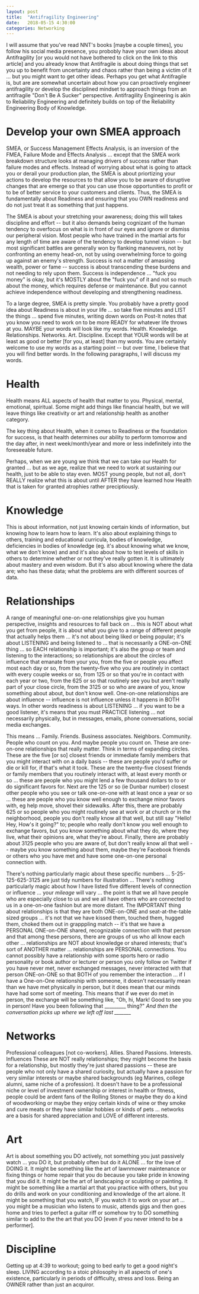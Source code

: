 ```yaml
---
layout: post
title:  "Antifragility Engineering"
date:   2018-05-15 4:30:00
categories: Networking
---
```



I will assume that you've read NNT's books [maybe a couple times], you follow his social media presence, you probobly have your own ideas about Antifragility [or you would not have bothered to click on the link to this article] and you already know that Antifragile is about doing things that set you up to benefit from uncertainty and chaos rather than being a victim of it ... but you might want to get other ideas. Perhaps you get what Antifragile is, but are are somewhat uncertain about how you can proactively engineer antifragility or develop the disciplined mindset to approach things from an antifragile "Don't Be A Sucker" perspective. Antifragility Engineering is akin to Reliability Engineering and definitely builds on top of the Reliability Engineering Body of Knowledge. 

# Develop your own SMEA approach

SMEA, or Success Management Effects Analysis, is an inversion of the FMEA, Failure Mode and Effects Analysis ... except that the SMEA work breakdown structure looks at managing drivers of success rather than failure modes and effects.  Instead of worrying about what is going to attack you or derail your production plan, the SMEA is about priortizing your actions to develop the resources to that allow you to be aware of disruptive changes that are emerge so that you can use those opportunities to profit or to be of better service to your customers and clients. Thus, the SMEA is fundamentally about Readiness and ensuring that you OWN readiness and do not just treat it as something that just happens.  

The SMEA is about your stretching your awareness; doing this will takes discipline and effort -- but it also demands being cognizant of the human tendency to overfocus on what is in front of our eyes and ignore or dismiss our peripheral vision. Most people who have trained in the martial arts for any length of time are aware of the tendency to develop tunnel vision -- but most significant battles are generally won by flanking maneuvers, not by confronting an enemy head-on, not by using overwhelming force to going up against an enemy's strength. Success is not a matter of amassing wealth, power or fame -- success is about transcending these burdens and not needing to rely upon them. Success is independence ... "fuck you money" is okay, but it's MOSTLY about the "fuck you" of it and not so much about the money, which requires defense or maintenance. But you cannot achieve independence without developing and strengthening readiness.

To a large degree, SMEA is pretty simple. You probably have a pretty good idea about Readiness is about in your life ... so take five minutes and LIST the things ... spend five minutes, writing down words on Post-It notes that you know you need to work on to be more READY for whatever life throws at you. MAYBE your words will look like my words. Health. Knowledge. Relationships. Networks. Art. Discipline. Except that YOUR words will be at least as good or better [for you, at least] than my words. You are certainly welcome to use my words as a starting point -- but over time, I believe that you will find better words. In the following paragraphs, I will discuss my words.  

# Health

Health means ALL aspects of health that matter to you. Physical, mental, emotional, spiritual. Some might add things like financial health, but we will leave things like creativity or art and relationship health as another category.

The key thing about Health, when it comes to Readiness or the foundation for success, is that health determines our ability to perform tomorrow and the day after, in next week/month/year and more or less indefinitely into the foreseeable future.

Perhaps, when we are young we think that we can take our Health for granted ... but as we age, realize that we need to work at sustaining our health, just to be able to stay even. MOST young people, but not all, don't REALLY realize what this is about until AFTER they have learned how Health that is taken for granted atrophies rather preciptiously.  

# Knowledge

This is about information, not just knowing certain kinds of information, but knowing how to learn how to learn. It's also about explaining things to others, training and educational curricula, bodies of knowledge, deficiencies in bodies of knowledge (eg. it's about knowing what we know, what we don't know) and and it's also about how to test levels of skills in others to determine whether or not they've really gotten it. It is ultimately about mastery and even wisdom. But it's also about knowing where the data are; who has these data; what the problems are with different sources of data.

# Relationships

A range of meaningful one-on-one relationships give you human perspective, insights and resources to fall back on ... this is NOT about what you get from people, it is about what you give to a range of different people that actually helps them ... it's not about being liked or being popular; it's about LISTENING and being listened to ... that is necessarily a ONE-on-ONE thing ... so EACH relationship is important; it's also the group or team and listening to the interactions; so relationships are about the circles of influence that emanate from your you, from the five or people you affect most each day or so, from the twenty-five who you are routinely in contact with every couple weeks or so, from 125 or so that you're in contact with each year or two, from the 625 or so that routinely see you but aren't really part of your close circle, from the 3125 or so who are aware of you, know something about about, but don't know well. One-on-one relationships are about influence -- influence is not influence unless it happens in BOTH ways. In other words readiness is about LISTENING ... if you want to be a good listener, it's means that you must PRACTICE listening ... not necessarily physically, but in messages, emails, phone conversations, social media exchanges.  

This means ... Family. Friends. Business associates. Neighbors. Community. People who count on you. And maybe people you count on. These are one-on-one relationships that really matter. Think in terms of expanding circles. These are the five [or so] closest friends or immediate family members that you might interact with on a daily basis -- these are people you'd suffer or die or kill for, if that's what it took. These are the twenty-five closest friends or family members that you routinely interact with, at least every month or so ... these are people who you might lend a few thousand dollars to to or do significant favors for. Next are the 125 or so (ie Dunbar number) closest other people who you see or talk one-on-one with at least once a year or so ... these are people who you know well enough to exchange minor favors with, eg help move, shovel their sidewalks. After this, there are probably 625 or so people who you might routinely see at work or at church or in the neighborhood, people you don't really know all that well, but still say "Hello! Hey, How's it going?" to; people who really don't know you well enough to exchange favors, but you know something about what they do, where they live, what their opinions are, what they're about. Finally, there are probably about 3125 people who you are aware of, but don't really know all that well -- maybe you know something about them, maybe they're Facebook friends or others who you have met and have some one-on-one personal connection with.

There's nothing particularly magic about these specific numbers ... 5-25-125-625-3125 are just tidy numbers for illustration ... There's nothing particularly magic about how I have listed five different levels of connection or influence ... your *mileage* will vary ... the point is that we all have people who are especially close to us and we all have others who are connected to us in a one-on-one fashion but are more distant. The IMPORTANT thing about relationships is that they are both ONE-on-ONE and seat-at-the-table sized groups ... it's not that we have kissed them, touched them, hugged them, choked them out in grapppling match -- it's that we have a PERSONAL ONE-on-ONE shared, recognizable connection with that person and that among these persons, there are groups of us who all know each other ... relationships are NOT about knowledge or shared interests; that's sort of ANOTHER matter ... relationships are PERSONAL connections. You cannot possibly have a relationship with some sports hero or radio personality or book author or lecturer or person you only follow on Twitter if you have never met, never exchanged messages, never interacted with that person ONE-on-ONE so that BOTH of you remember the interaction ... if I have a One-on-One relationship with someone, it doesn't necessarily mean than we have met physically in person, but it does mean that our minds have had some sort of meeting. This means that if we ever do met in person, the exchange will be something like, "Oh, hi, Mark! Good to see you in person! Have you been following that _________ thing?" *And then the conversation picks up where we left off last _______*   

# Networks

Professional colleagues [not co-workers]. Allies. Shared Passions. Interests. Influences These are NOT really relationships; they might become the basis for a relationship, but mostly they're just shared passions -- these are people who not only have a shared curiosity, but actually have a passion for very similar interests or maybe shared backgrounds (eg Marines, college alumni, same niche of a profession).  It doesn't have to be a professional niche or level of investment ownership or interest in health or fitness, people could be ardent fans of the Rolling Stones or maybe they do a kind of woodworking or maybe they enjoy certain kinds of wine or they smoke and cure meats or they have similar hobbies or kinds of pets ... networks are a basis for shared appreciation and LOVE of different interests.       

# Art

Art is about something you DO actively, not something you just passively watch ... you DO it, but probably often but do it ALONE ... for the love of DOING it. It might be something like the art of lawnmower maintenance or fixing things or home repair that you do because you take pride in knowing that you did it. It might be the art of landscaping or sculpting or painting. It might be something like a martial art that you practice with others, but you do drills and work on your conditioning and knowledge of the art alone. It might be something that you watch, IF you watch it to work on your art ... you might be a musician who listens to music, attends gigs and then goes home and tries to perfect a guitar riff or somehow try to DO something similar to add to the the art that you DO [even if you never intend to be a performer].

# Discipline

Getting up at 4:39 to workout; going to bed early to get a good night's sleep. LIVING according to a stoic philosophy in all aspects of one's existence, particularly in periods of difficulty, stress and loss. Being an OWNER rather than just an acquiror.   
